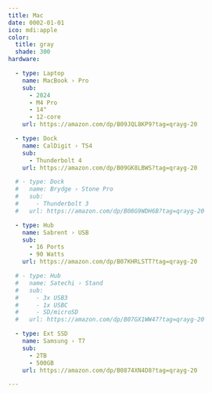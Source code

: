 ```yaml
---
title: Mac
date: 0002-01-01
ico: mdi:apple
color:
  title: gray
  shade: 300
hardware:

  - type: Laptop
    name: MacBook › Pro
    sub:
      - 2024
      - M4 Pro
      - 14"
      - 12-core
    url: https://amazon.com/dp/B09JQL8KP9?tag=qrayg-20

  - type: Dock
    name: CalDigit › TS4
    sub:
      - Thunderbolt 4
    url: https://amazon.com/dp/B09GK8LBWS?tag=qrayg-20

  # - type: Dock
  #   name: Brydge › Stone Pro
  #   sub:
  #     - Thunderbolt 3
  #   url: https://amazon.com/dp/B08G9WDH6B?tag=qrayg-20

  - type: Hub
    name: Sabrent › USB
    sub:
      - 16 Ports
      - 90 Watts
    url: https://amazon.com/dp/B07KHRLSTT?tag=qrayg-20

  # - type: Hub
  #   name: Satechi › Stand
  #   sub:
  #     - 3x USB3
  #     - 1x USBC
  #     - SD/microSD
  #   url: https://amazon.com/dp/B07GX1WW47?tag=qrayg-20

  - type: Ext SSD
    name: Samsung › T7
    sub:
      - 2TB
      - 500GB
    url: https://amazon.com/dp/B0874XN4D8?tag=qrayg-20

---
```

